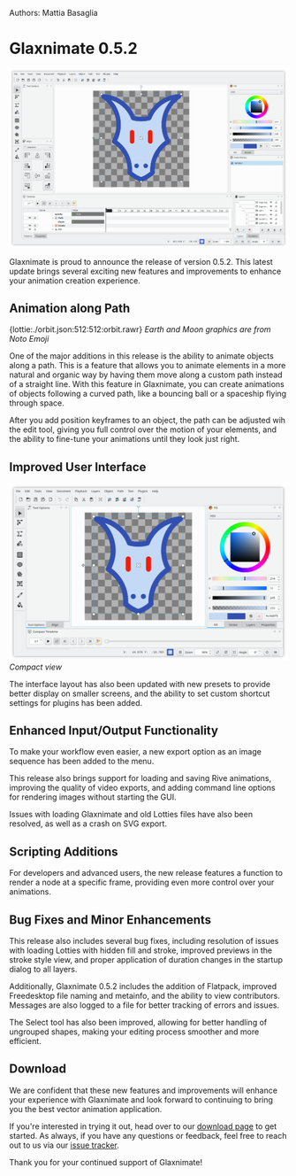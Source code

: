 Authors: Mattia Basaglia

# Glaxnimate 0.5.2

![Main Window](wide.png)

Glaxnimate is proud to announce the release of version 0.5.2.
This latest update brings several exciting new features and improvements to enhance your animation creation experience.

## Animation along Path

{lottie:./orbit.json:512:512:orbit.rawr}
*Earth and Moon graphics are from Noto Emoji*

One of the major additions in this release is the ability to animate objects along a path.
This is a feature that allows you to animate elements in a more natural
and organic way by having them move along a custom path instead of a straight line.
With this feature in Glaxnimate, you can create animations of objects following a curved path,
like a bouncing ball or a spaceship flying through space.

After you add position keyframes to an object, the path can be adjusted wih the edit tool,
giving you full control over the motion of your elements,
and the ability to fine-tune your animations until they look just right.

## Improved User Interface

![Compact](compact.png)
*Compact view*

The interface layout has also been updated with new presets to provide better display on smaller screens,
and the ability to set custom shortcut settings for plugins has been added.

## Enhanced Input/Output Functionality

To make your workflow even easier, a new export option as an image sequence has been added to the menu.

This release also brings support for loading and saving Rive animations,
improving the quality of video exports,
and adding command line options for rendering images without starting the GUI.

Issues with loading Glaxnimate and old Lotties files have also been resolved, as well as a crash on SVG export.

## Scripting Additions

For developers and advanced users, the new release features a function to render a node at a specific frame, providing even more control over your animations.

## Bug Fixes and Minor Enhancements

This release also includes several bug fixes,
including resolution of issues with loading Lotties with hidden fill and stroke,
improved previews in the stroke style view,
and proper application of duration changes in the startup dialog to all layers.

Additionally, Glaxnimate 0.5.2 includes the addition of Flatpack,
improved Freedesktop file naming and metainfo, and the ability to view contributors.
Messages are also logged to a file for better tracking of errors and issues.

The Select tool has also been improved, allowing for better handling of ungrouped shapes,
making your editing process smoother and more efficient.

## Download

We are confident that these new features and improvements
will enhance your experience with Glaxnimate and look forward to
continuing to bring you the best vector animation application.

If you're interested in trying it out, head over to our
[download page](https://glaxnimate.mattbas.org/download/) to get started.
As always, if you have any questions or feedback, feel free to reach out
to us via our [issue tracker](https://gitlab.com/mattbas/glaxnimate/-/issues).

Thank you for your continued support of Glaxnimate!
